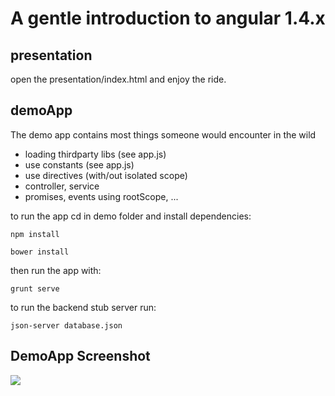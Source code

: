 A gentle introduction to angular 1.4.x
=======================================

presentation
------------

open the presentation/index.html and enjoy the ride.

demoApp
-------
The demo app contains most things someone would encounter in the wild
 - loading thirdparty libs (see app.js)
 - use constants (see app.js)
 - use directives (with/out isolated scope)
 - controller, service
 - promises, events using rootScope, ...

to run the app cd in demo folder and install dependencies:

```npm install```

```bower install```

then run the app with:

```grunt serve```

to run the backend stub server run:

```json-server database.json```


DemoApp Screenshot
------------------

![](https://github.com/co0p/techTalk/blob/master/presentation/demo.png)
